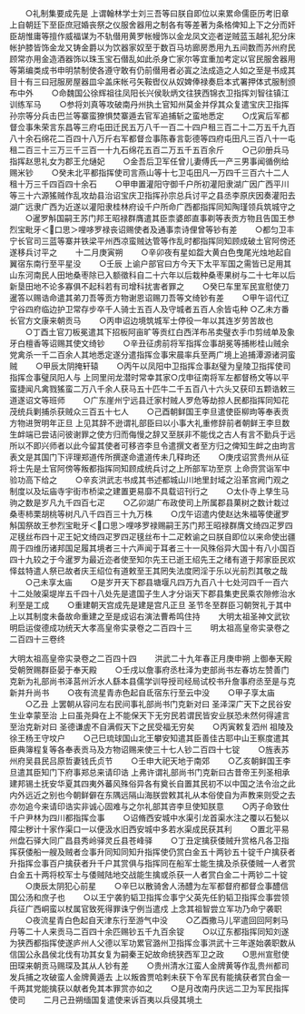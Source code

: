 <!-- { "loadSidebar": true } -->
　　○礼制集要成先是  上谓翰林学士刘三吾等曰朕自即位以来累命儒臣历考旧章上自朝廷下至臣庶冠婚丧祭之仪服舍器用之制各有等差著为条格俾知上下之分而奸臣胡惟庸等擅作威福谋为不轨僣用黄罗帐幔饰以金龙凤文迩者逆贼蓝玉越礼犯分床帐护膝皆饰金龙又铸金爵以为饮器家奴至于数百马坊廊房悉用九五间数而苏州府民顾常亦用金造酒器饰以珠玉宝石僣乱如此杀身亡家尔等宜重加考定以官民服舍器用等第编类成书申明禁制使各遵守敢有仍前僣用者必寘之法成造之人如之至是书成其目十有三曰冠服房屋器皿伞盖床帐弓矢鞍辔仪从奴婢俸禄奏启本式署押体式服制颁布中外
　　○命魏国公徐辉祖往凤阳长兴侯耿炳文往狭西锦衣卫指挥刘智往镇江训练军马
　　○参将刘真等攻破南丹州执土官知州莫金并俘其众复遣宝庆卫指挥孙宗等分兵击巴兰等寨蛮獠惧焚寨遁去官军追捕斩之蛮地悉定
　　○戊寅后军都督佥事朱荣言东昌等三府屯田迁民五万八千一百二十四户租三百二十二万五千九百八十余石绵花二百四十八万斤右军都督佥事陈春言彰德等四府屯田凡三百八十一屯租二百三十三万三千三百一十九石绵花五百二万五千五百余斤
　　○己卯册兵马指挥赵思礼女为郡王允熥妃
　　○金吾后卫军任曾儿妻傅氏一产三男事闻循例给赐米钞
　　○癸未北平都指挥使司言燕山等十七卫屯田凡一万四千三百六十二人租十万三千四百四十余石
　　○甲申置灌阳守御千户所初灌阳隶湖广因广西平川等三十六源猺贼作乱攻劫县治诏宝庆卫指挥孙宗总兵讨平之县丞李原庆因奏灌阳去湖广远隶广西为近遂以灌阳隶桂林府设千户所命广西都指挥同知陶瑾领兵筑城守之
　　○暹罗斛国嗣王苏门邦王昭禄群膺遣其臣柰婆郎直事剃等表贡方物且告国王参烈宝毗牙＜口思＞哩哆罗禄丧诏赐使者及通事柰诗俚曾等钞有差
　　○都匀卫丰宁长官司三蓝等寨并铁梁平州西凉蛮贼达管等作乱时都指挥同知顾成破土官阿傍还遂移兵讨平之
　　十二月庚寅朔
　　○辛卯夜有星如盌大黄白色曳尾光烛地起自翼宿东南行至平星没
　　○壬辰  上谕户部官曰方今天下太平军国之需皆已足用其山东河南民人田地桑枣除已入额徵科自二十六年以后栽种桑枣果树与二十七年以后新垦田地不论多寡俱不起科若有司增科扰害者罪之
　　○癸巳车里军民宣慰使刀暹答以赐诰命遣其弟刀吾等贡方物谢恩诏赐刀吾等文绮钞有差
　　○甲午诏代辽宁谷四府临边护卫常存步卒千人骑士五百人及守城者五百人余皆屯种
○乙未方番长官方文康来朝贡马
　　○丙申诏边境筑城军士停役一年以其连岁劳苦故也
　　○丁酉土官刀板冕遣其下招板阿亩旷等贡红白西洋布吊卖璧衣手巾剪绒单及象牙白檀香等诏赐其使文绮钞
　　○辛丑征虏前将军指挥佥事胡冕等捕彬桂山贼余党禽杀一千二百余人其地悉定遂分遣指挥佥事宋晨率兵至两广境上追捕潭源诸洞蛮贼
　　○甲辰太阴掩轩辕
　　○丙午以凤阳中卫指挥佥事赵璧为皇陵卫指挥使司指挥佥事璧凤阳人与  上同里闬龙潜时常幸其家○戊申征南将军左都督杨文等以平蛮捷闻凡禽戮猺蛮二万八千余人获马五十匹牛二千五百八十六头又获印五颗诰敕三道遂诏文等班师
　　○广东崖州宁远县迁家村贼人罗危等劫掠人民都指挥同知花茂统兵剿捕杀获贼众三百五十七人
　　○己酉朝鲜国王李旦遣使臣柳玽等奉表贡方物进贺明年正旦  上见其辞不逊谓礼部臣曰以小事大礼重修辞前者朝鲜王李旦数生衅端已尝诘问彼谢罪之使方归而侮慢之辞又至朕非不能伐之古人有言不勤兵于远所以不即兴师者以此今留其使者可移咨李旦令遣撰文者至方归之俾知生衅之由玽言表文是其国门下评理郑道传所撰遂命遣道传未几释玽还
　　○庚戌诏赏贵州从征将士先是土官阿傍等叛都指挥同知顾成统兵讨之上所部军功至京  上命赍赏诣军中验功高下给之
　　○辛亥洪武志书成其书述都城山川地里封域之沿革宫阙门观之制度以及坛庙寺宇街市桥梁之建置更易靡不具载诏刊行之
　　○太仆寺上孳生马驹之数是岁凡九千四百七疋
　　○乙卯湖广布政使司上所属郡县菓树之数计栽过桑枣柿栗胡桃等树凡八千四百三十九万株
　　○戊午诏遣内使赵达朱福等使暹罗斛国祭故王参烈宝毗牙＜口思＞哩哆罗禄赐嗣王苏门邦王昭禄群膺文绮四疋罗四疋氁丝布四十疋王妃文绮四疋罗四疋氁丝布十二疋敕谕之曰朕自即位以来命使出疆周于四维历诸邦国足履其境者三十六声闻于耳者三十一风殊俗异大国十有八小国百四十九较之于今暹罗为最近迩者使至知尔先王已逝王绍先王之绪有道于邦家臣民欢怿兹特遣人祭已故者庆王绍位有道敕至王其罔失法度罔淫于乐以光前烈其敬之哉
　　○己未享太庙
　　○是岁开天下郡县塘堰凡四万九百八十七处河四千一百六十二处陂渠堤岸五千四十八处先是遣国子生人才分诣天下郡县集吏民乘农隙修治水利至是工成
　　○重建朝天宫成先是建是宫凡正旦  圣节冬至群臣习朝贺礼于其中  上以其制度未备故命重建之至是成诏右演法曹希鸣住持
　　大明太祖圣神文武钦明启运俊德成功统天大孝高皇帝实录卷之二百四十三
　　明太祖高皇帝实录卷之二百四十三卷终

大明太祖高皇帝实录卷之二百四十四
　　洪武二十九年春正月庚申朔  上御奉天殿受朝贺赐群臣晏于奉天殿
　　○壬戌以詹事府丞杜泽为吏部尚书左春坊左赞善门克新为礼部尚书泽莒州沂水人繇本县儒学训导授司经局试校书升詹事府丞至是与克新并升尚书
　　○夜有流星青赤色起自氐宿东行至云中没
　　○甲子享太庙
　　○乙丑  上罢朝从容问左右民间事礼部尚书门克新对曰  圣泽深广天下之民谷安生业幸蒙至治  上曰虽尧舜在上不能保天下无穷民若谓民皆安业朕恐未然何得遽言至治克新对曰  圣德谦虗不自满假天下之民受福无穷矣
　　○丙寅敕复泗州  祖陵及徐王杨王守坟户
　　○己巳琉球国山北王攀安知遣其臣善佳古耶中山王察度遣其臣典簿程复等各奉表贡马及方物诏赐来使三十七人钞二百四十七锭
　　○旌表苏州府吴县民吕原哲妻钱氏贞节
　　○壬申大祀天地于南郊
　　○乙亥朝鲜国王李旦遣其臣知门下府事郑总来请印诰  上弗许谓礼部尚书门克新曰古昔帝王列圣相承建邦锡土抚安华夏其四夷外蕃风殊俗异各有奠长自置其民初不以中国之法令治之此内外远近之别也今朝鲜僻在东隅远隔山海朕尝敕其礼从本俗使自为声教来则受之去亦勿追今来请印诰实非诚心固难与之尔礼部其咨李旦使知朕意
　　○丙子命致仕千户尹林为四川都指挥佥事
　　○诏脩西安城中水渠引龙首渠水注之覆以石甃以障尘秽计十家作渠口一以便汲水旧西安城中多若水渠成民获其利
　　○置北平易州盘石驿大同广昌县秀岭驿灵丘县苍峰驿
　　○丁丑定擒获倭贼升赏格凡各卫指挥获倭船一艘及贼者佥事升同知同知升指挥使仍赏白金五十两钞五十锭千户擒获者升指挥佥事百户擒获者升千户其赏俱与指挥同在船军士能生擒及杀获倭贼一人者赏白金五十两将校军士与倭贼陆地交战能生擒或杀获一人者赏白金二十两钞二十锭
　　○庚辰太阴犯心前星
　　○辛巳以散骑舍人汤醴为左军都督府都督佥事醴信国公汤和庶子也
　　○以王宁袭豹韬卫指挥佥事宁父英先任豹韬卫指挥佥事尝领兵征广西峒蛮以杖属官致死得罪诛宁例当遣戍  上念其祖智尝立军功乃命宁袭职
　　○夜流星青白色起自天津东行至游气中没
　　○乙酉撒马儿罕遣回回阿剌马丹等二十人来贡马二百四十余匹赐钞五千九百余锭
　　○以辽东都指挥同知刘遂为狭西都指挥使遂庐州人父德以军功累官潞州卫指挥佥事洪武十三年遂始袭职数从信国公永昌侯北伐有功其女复为嗣秦王妃故命统狭西军卫之政
　　○思州宣慰使田琛来朝贡马赐琛及其从人钞有差
　　○贵州清水江蛮人金牌黄等作乱贵州都司发兵捕之攻破蛮人金牌黄遁去  上以叛酋贾哈剌未获下令军民有能擒获者赏白金一千两其党能擒获以献者免其本罪赏亦如之
　　○是月改南丹庆远二卫为军民指挥使司
　　二月己丑朔缅国复遣使来诉百夷以兵侵其境土
